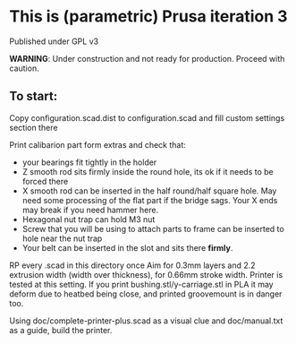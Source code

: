 # This is (parametric) Prusa iteration 3

Published under GPL v3

**WARNING**: Under construction and not ready for production. Proceed with caution.

## To start:

Copy configuration.scad.dist to configuration.scad and fill custom settings section there

Print calibarion part form extras and check that:
 * your bearings fit tightly in the holder
 * Z smooth rod sits firmly inside the round hole, its ok if it needs to be forced there
 * X smooth rod can be inserted in the half round/half square hole. May need some processing of the flat part if the bridge sags. Your X ends may break if you need hammer here.
 * Hexagonal nut trap can hold M3 nut
 * Screw that you will be using to attach parts to frame can be inserted to hole near the nut trap
 * Your belt can be inserted in the slot and sits there __firmly__.

RP every .scad in this directory once
Aim for 0.3mm layers and 2.2 extrusion width (width over thickness), for 0.66mm stroke width. Printer is tested at this setting.
If you print bushing.stl/y-carriage.stl in PLA it may deform due to heatbed being close, and printed groovemount is in danger too.

Using doc/complete-printer-plus.scad as a visual clue and doc/manual.txt as a guide, build the printer.
